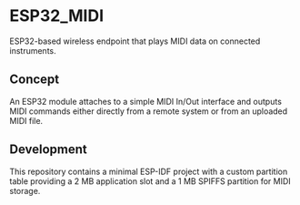 # ESP32_MIDI
ESP32-based wireless endpoint that plays MIDI data on connected instruments.

## Concept

An ESP32 module attaches to a simple MIDI In/Out interface and outputs MIDI commands either directly from a remote system or from an uploaded MIDI file.

## Development

This repository contains a minimal ESP-IDF project with a custom partition table providing a 2 MB application slot and a 1 MB SPIFFS partition for MIDI storage.
